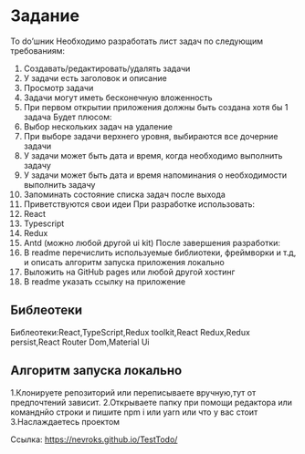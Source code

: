 # Задание

To do’шник
Необходимо разработать лист задач по следующим требованиям:
1. Создавать/редактировать/удалять задачи
2. У задачи есть заголовок и описание
3. Просмотр задачи
4. Задачи могут иметь бесконечную вложенность
5. При первом открытии приложения должны быть создана хотя бы 1 задача
Будет плюсом:
1. Выбор нескольких задач на удаление
2. При выборе задачи верхнего уровня, выбираются все дочерние задачи
3. У задачи может быть дата и время, когда необходимо выполнить задачу
4. У задачи может быть дата и время напоминания о необходимости выполнить задачу 
5. Запоминать состояние списка задач после выхода 
6. Приветствуются свои идеи
При разработке использовать:
1. React
2. Typescript
3. Redux
4. Antd (можно любой другой ui kit)
После завершения разработки:
1. В readme перечислить используемые библиотеки, фреймворки и т.д, и описать алгоритм 
запуска приложения локально
2. Выложить на GitHub pages или любой другой хостинг
3. В readme указать ссылку на приложение

## Библеотеки

Библеотеки:React,TypeScript,Redux toolkit,React Redux,Redux persist,React Router Dom,Material Ui

## Алгоритм запуска локально

1.Клонируете репозиторий или переписываете вручную,тут от предпочтений зависит.
2.Открываете папку при помощи редактора или команднйо строки и пишите npm i или yarn или что у вас стоит
3.Наслаждаетесь проектом

Ссылка: https://nevroks.github.io/TestTodo/

